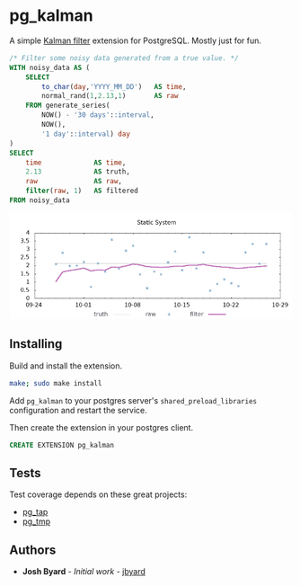 # pg_kalman

A simple [Kalman filter](https://en.wikipedia.org/wiki/Kalman_filter) extension
for PostgreSQL.  Mostly just for fun.

```sql
/* Filter some noisy data generated from a true value. */
WITH noisy_data AS (
	SELECT
		to_char(day,'YYYY_MM_DD')   AS time,
		normal_rand(1,2.13,1)       AS raw
	FROM generate_series(
		NOW() - '30 days'::interval,
		NOW(),
		'1 day'::interval) day
)
SELECT
	time             AS time,
	2.13             AS truth,
	raw              AS raw,
	filter(raw, 1)   AS filtered
FROM noisy_data
```
![static system example](example.png)

## Installing

Build and install the extension.

```bash
make; sudo make install
```

Add `pg_kalman` to your postgres server's `shared_preload_libraries`
configuration and restart the service.

Then create the extension in your postgres client.

```sql
CREATE EXTENSION pg_kalman
```

## Tests

Test coverage depends on these great projects: 

* [pg_tap](https://pgtap.org/)
* [pg_tmp](http://eradman.com/ephemeralpg/)

## Authors

* **Josh Byard** - *Initial work* - [jbyard](https://github.com/jbyard)
